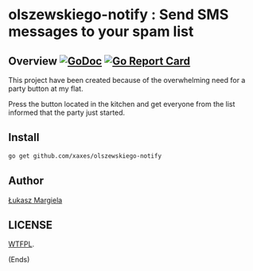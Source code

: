 # olszewskiego-notify : Send SMS messages to your spam list

## Overview [![GoDoc](https://godoc.org/github.com/xaxes/olszewskieg-notify?status.svg)](https://godoc.org/github.com/xaxes/olszewskiego-notify) [![Go Report Card](https://goreportcard.com/badge/github.com/xaxes/olszewskiego-notify)](https://goreportcard.com/report/github.com/xaxes/olszewskiego-notify)

This project have been created because of the  overwhelming need for a party button at my flat.

Press the button located in the kitchen and get everyone from the list informed that the party just started.

## Install

```bash
go get github.com/xaxes/olszewskiego-notify
```

## Author

[Łukasz Margiela](https://twitter.com/xaxees)

## LICENSE

[WTFPL](http://www.wtfpl.net/).

(Ends)
